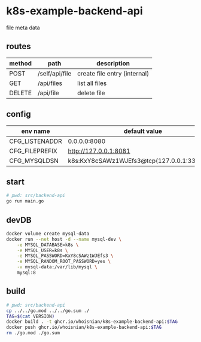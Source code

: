 # k8s-example-backend-api
file meta data

## routes
| method | path           | description                  |
| ------ | -------------- | ---------------------------- |
| POST   | /self/api/file | create file entry (internal) |
| GET    | /api/files     | list all files               |
| DELETE | /api/file      | delete file                  |

## config
| env name       | default value                                |
| -------------- | -------------------------------------------- |
| CFG_LISTENADDR | 0.0.0.0:8080                                 |
| CFG_FILEPREFIX | http://127.0.0.1:8081                        |
| CFG_MYSQLDSN   | k8s:KxY8cSAWz1WJEfs3@tcp(127.0.0.1:3306)/k8s |

## start
```sh
# pwd: src/backend-api
go run main.go
```

## devDB
```sh
docker volume create mysql-data
docker run --net host -d --name mysql-dev \
    -e MYSQL_DATABASE=k8s \
    -e MYSQL_USER=k8s \
    -e MYSQL_PASSWORD=KxY8cSAWz1WJEfs3 \
    -e MYSQL_RANDOM_ROOT_PASSWORD=yes \
    -v mysql-data:/var/lib/mysql \
    mysql:8
```

## build
```sh
# pwd: src/backend-api
cp ../../go.mod ../../go.sum ./
TAG=$(cat VERSION)
docker build . -t ghcr.io/whoisnian/k8s-example-backend-api:$TAG
docker push ghcr.io/whoisnian/k8s-example-backend-api:$TAG
rm ./go.mod ./go.sum
```
